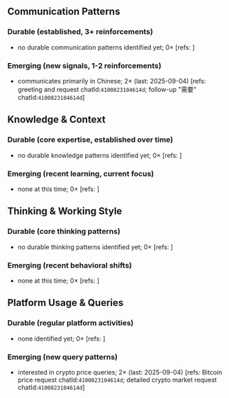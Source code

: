 ## Communication Patterns
### Durable (established, 3+ reinforcements)
- no durable communication patterns identified yet; 0× [refs: ]

### Emerging (new signals, 1-2 reinforcements)
- communicates primarily in Chinese; 2× (last: 2025-09-04) [refs: greeting and request chatId:`4100823104614d`; follow-up "需要" chatId:`4100823104614d`]

## Knowledge & Context
### Durable (core expertise, established over time)
- no durable knowledge patterns identified yet; 0× [refs: ]

### Emerging (recent learning, current focus)
- none at this time; 0× [refs: ]

## Thinking & Working Style
### Durable (core thinking patterns)
- no durable thinking patterns identified yet; 0× [refs: ]

### Emerging (recent behavioral shifts)
- none at this time; 0× [refs: ]

## Platform Usage & Queries
### Durable (regular platform activities)
- none identified yet; 0× [refs: ]

### Emerging (new query patterns)
- interested in crypto price queries; 2× (last: 2025-09-04) [refs: Bitcoin price request chatId:`4100823104614d`; detailed crypto market request chatId:`4100823104614d`]